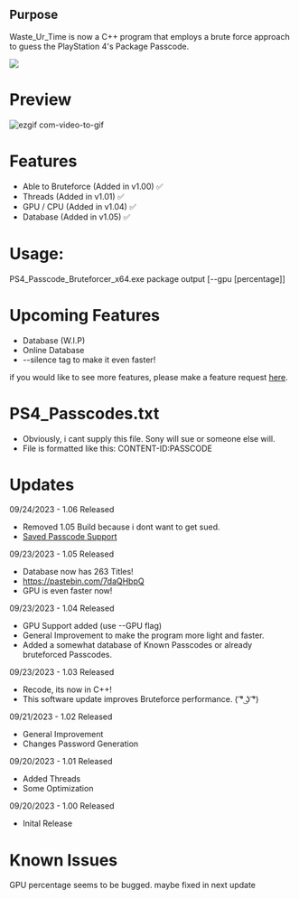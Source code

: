 ## Purpose

Waste_Ur_Time is now a C++ program that employs a brute force approach to guess the PlayStation 4's Package Passcode.

![](https://i.imgur.com/leQMFuP.png)

# Preview

![ezgif com-video-to-gif](https://github.com/HoppersPS4/Waste_Ur_Time/assets/80831610/214df483-16ec-47ba-bc77-0b695cad1843)

# Features
  - Able to Bruteforce (Added in v1.00) ✅
  - Threads (Added in v1.01) ✅
  - GPU / CPU (Added in v1.04) ✅
  - Database (Added in v1.05) ✅

# Usage:

PS4_Passcode_Bruteforcer_x64.exe package output [--gpu [percentage]] 

# Upcoming Features
- Database (W.I.P)
- Online Database
- --silence tag to make it even faster!
  
if you would like to see more features, please make a feature request [here](https://github.com/HoppersPS4/Waste_Ur_Time/issues/new).

# PS4_Passcodes.txt
- Obviously, i cant supply this file. Sony will sue or someone else will.
- File is formatted like this: CONTENT-ID:PASSCODE

# Updates

09/24/2023 - 1.06 Released
- Removed 1.05 Build because i dont want to get sued.
- [Saved Passcode Support](https://github.com/HoppersPS4/Waste_Ur_Time/tree/main#ps4_passcodestxt)

09/23/2023 - 1.05 Released
- Database now has 263 Titles!
- https://pastebin.com/7daQHbpQ
- GPU is even faster now!

09/23/2023 - 1.04 Released
  - GPU Support added (use --GPU flag)
  - General Improvement to make the program more light and faster.
  - Added a somewhat database of Known Passcodes or already bruteforced Passcodes.

09/23/2023 - 1.03 Released
  - Recode, its now in C++!
  - This software update improves Bruteforce performance. ( ͡° ͜ʖ ͡°)

09/21/2023 - 1.02 Released
  - General Improvement
  - Changes Password Generation
    
09/20/2023 - 1.01 Released
  - Added Threads
  - Some Optimization
    
09/20/2023 - 1.00 Released
  - Inital Release

# Known Issues
GPU percentage seems to be bugged.
maybe fixed in next update
